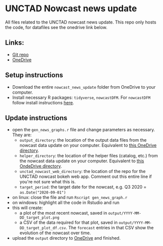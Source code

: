 # UNCTAD Nowcast news update
All files related to the UNCTAD nowcast news update. This repo only hosts the code, for datafiles see the onedrive link below.

## Links:
- [Git repo](https://github.com/dhopp1-UNCTAD/nowcast_news_update)
- [OneDrive](https://unitednations-my.sharepoint.com/personal/daniel_hopp_un_org/_layouts/15/onedrive.aspx?id=%2Fpersonal%2Fdaniel%5Fhopp%5Fun%5Forg%2FDocuments%2Fnowcasts%2Fnowcast%5Fnews%5Fupdate)

## Setup instructions
- Download the entire `nowcast_news_update` folder from OneDrive to your computer.
- Install necessary R packages: `tidyverse`, `nowcastDFM`. For `nowcastDFM` follow install instructions [here](https://github.com/dhopp1-UNCTAD/nowcastDFM).

## Update instructions
- open the `gen_news_graphs.r` file and change parameters as necessary. They are:
	- `output_directory`: the location of the output data files from the nowcast data update on your computer. Equivalent to [this OneDrive directory](https://unitednations-my.sharepoint.com/personal/daniel_hopp_un_org/_layouts/15/onedrive.aspx?id=%2Fpersonal%2Fdaniel%5Fhopp%5Fun%5Forg%2FDocuments%2Fnowcasts%2Fnowcast%5Fdata%5Fupdate%2Foutput).
	- `helper_directory`: the location of the helper files (catalog, etc.) from the nowcast data update on your computer. Equivalent to [this OndeDrive directory](https://unitednations-my.sharepoint.com/personal/daniel_hopp_un_org/_layouts/15/onedrive.aspx?id=%2Fpersonal%2Fdaniel%5Fhopp%5Fun%5Forg%2FDocuments%2Fnowcasts%2Fnowcast%5Fdata%5Fupdate%2Fhelper).
	- `unctad_nowcast_web_directory`: the location of the repo for the UNCTAD nowcast bokeh web app. Comment out this entire line if you're not sure what this is.
	- `target_period`: the target date for the nowcast, e.g. Q3 2020 = `as.Date("2020-09-01")`
- on linux: close the file and run `Rscript gen_news_graph.r`
- on windows: highlight all the code in Rstudio and run
- this will create: 
	- a plot of the most recent nowcast, saved in `output/YYYY-MM-DD_target_plot.png`
	- a CSV of the data required for that plot, saved in `output/YYYY-MM-DD_target_plot_df.csv`. The `forecast` entries in that CSV show the evolution of the nowcast over time.
- upload the `output` directory to [OneDrive](https://unitednations-my.sharepoint.com/personal/daniel_hopp_un_org/_layouts/15/onedrive.aspx?id=%2Fpersonal%2Fdaniel%5Fhopp%5Fun%5Forg%2FDocuments%2Fnowcasts%2Fnowcast%5Fnews%5Fupdate) and finished.
